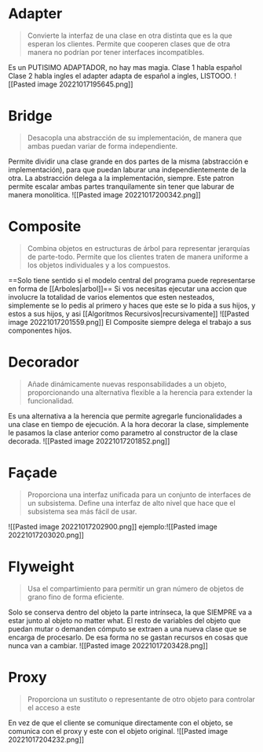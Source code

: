 # Adapter
>Convierte la interfaz de una clase en otra distinta que es la que esperan los clientes. Permite que cooperen clases que de otra manera no podrían por tener interfaces incompatibles.

Es un PUTISIMO ADAPTADOR, no hay mas magia. Clase 1 habla español Clase 2 habla ingles el adapter adapta de español a ingles, LISTOOO.
![[Pasted image 20221017195645.png]]

# Bridge
>Desacopla una abstracción de su implementación, de manera que ambas puedan variar de forma independiente.

Permite dividir una clase grande en dos partes de la misma (abstracción e implementación), para que puedan laburar una independientemente de la otra.
La abstracción delega a la implementación, siempre.
Este patron permite escalar ambas partes tranquilamente sin tener que laburar de manera monolitica.
![[Pasted image 20221017200342.png]]
# Composite
>Combina objetos en estructuras de árbol para representar jerarquías de parte-todo. Permite que los clientes traten de manera uniforme a los objetos individuales y a los compuestos.

==Solo tiene sentido si el modelo central del programa puede representarse en forma de [[Arboles|arbol]]== 
Si vos necesitas ejecutar una accion que involucre la totalidad de varios elementos que esten nesteados, simplemente se lo pedis al primero y haces que este se lo pida a sus hijos, y estos a sus hijos, y asi [[Algoritmos Recursivos|recursivamente]]
![[Pasted image 20221017201559.png]]
El Composite siempre delega el trabajo a sus componentes hijos.

# Decorador
>Añade dinámicamente nuevas responsabilidades a un objeto, proporcionando una alternativa flexible a la herencia para extender la funcionalidad.

Es una alternativa a la herencia que permite agregarle funcionalidades a una clase en tiempo de ejecución. A la hora decorar la clase, simplemente le pasamos la clase anterior como parametro al constructor de la clase decorada.
	![[Pasted image 20221017201852.png]]
# Façade
>Proporciona una interfaz unificada para un conjunto de interfaces de un subsistema. Define una interfaz de alto nivel que hace que el subsistema sea más fácil de usar.

![[Pasted image 20221017202900.png]]
ejemplo:![[Pasted image 20221017203020.png]]
# Flyweight
>Usa el compartimiento para permitir un gran número de objetos de grano fino de forma eficiente.

Solo se conserva dentro del objeto la parte intrínseca, la que SIEMPRE va a estar junto al objeto no matter what. El resto de variables del objeto que puedan mutar o demanden cómputo se extraen a una nueva clase que se encarga de procesarlo. De esa forma no se gastan recursos en cosas que nunca van a cambiar.
![[Pasted image 20221017203428.png]]

# Proxy 
>Proporciona un sustituto o representante de otro objeto para controlar el acceso a este

En vez de que el cliente se comunique directamente con el objeto, se comunica con el proxy y este con el objeto original. 
![[Pasted image 20221017204232.png]]
